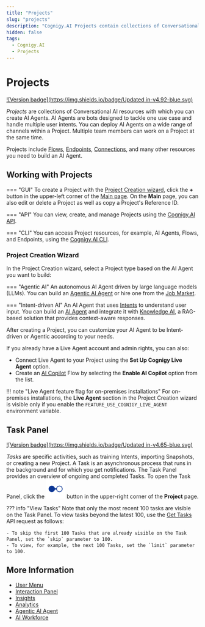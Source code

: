 ```yaml
---
title: "Projects"
slug: "projects"
description: "Cognigy.AI Projects contain collections of Conversational AI resources, including Flows, Lexicons, Endpoints, and other resources. You can collaborate on a given Project with multiple team members."
hidden: false
tags:
  - Cognigy.AI
  - Projects
---
```


# Projects

[![Version badge](https://img.shields.io/badge/Updated in-v4.92-blue.svg)](../../release-notes/4.92.md)

_Projects_ are collections of Conversational AI resources with which you can create AI Agents. AI Agents are bots designed to tackle one use case and handle multiple user intents. You can deploy AI Agents on a wide range of channels within a Project. Multiple team members can work on a Project at the same time.

Projects include [Flows](../build/flows/overview.md), [Endpoints](../deploy/endpoints/overview.md), [Connections](connections.md), and many other resources you need to build an AI Agent.

## Working with Projects

=== "GUI"
    To create a Project with the [Project Creation wizard](#project-creation-wizard), click the **+** button in the upper-left corner of the [Main page](../overview/user-interface/main-page.md). On the **Main** page, you can also edit or delete a Project as well as copy a Project's Reference ID.

=== "API"
    You can view, create, and manage Projects using the [Cognigy.AI API](https://api-dev.cognigy.ai/openapi#get-/v2.0/projects).

=== "CLI"
    You can access Project resources, for example, AI Agents, Flows, and Endpoints, using the [Cognigy.AI CLI](https://github.com/Cognigy/Cognigy-CLI?tab=readme-ov-file#cognigy-command-line-interface-cli).

### Project Creation Wizard

In the Project Creation wizard, select a Project type based on the AI Agent you want to build:

=== "Agentic AI"
    An autonomous AI Agent driven by large language models (LLMs). You can build an [Agentic AI Agent](../empower/agentic-ai/getting-started.md) or hire one from the [Job Market](../empower/agentic-ai/overview.md#job-market).

=== "Intent-driven AI"
    An AI Agent that uses [Intents](../empower/nlu/intents/ml-intents.md) to understand user input. You can build an [AI Agent](../../ai/overview/getting-started-with-digital-agent.md) and integrate it with [Knowledge AI](../empower/knowledge-ai/overview.md), a RAG-based solution that provides context-aware responses.

After creating a Project, you can customize your AI Agent to be Intent-driven or Agentic according to your needs.

If you already have a Live Agent account and admin rights, you can also:

- Connect Live Agent to your Project using the **Set Up Cognigy Live Agent** option.
- Create an [AI Copilot](../../ai-copilot/overview.md) Flow by selecting the **Enable AI Copilot** option from the list.

!!! note "Live Agent feature flag for on-premises installations"
    For on-premises installations, the **Live Agent** section in the Project Creation wizard is visible only if you enable the `FEATURE_USE_COGNIGY_LIVE_AGENT` environment variable.

## Task Panel

[![Version badge](https://img.shields.io/badge/Updated in-v4.65-blue.svg)](../../release-notes/4.65.md)

_Tasks_ are specific activities, such as training Intents, importing Snapshots, or creating a new Project. A Task is an asynchronous process that runs in the background and for which you get notifications. The Task Panel provides an overview of ongoing and completed Tasks. To open the Task Panel, click the ![task-menu](../../../static/img/_assets/icons/task-menu.svg) button in the upper-right corner of the **Project** page. 

??? info "View Tasks"
    Note that only the most recent 100 tasks are visible on the Task Panel. To view tasks beyond the latest 100, use the [Get Tasks](https://api-trial.cognigy.ai/openapi#get-/v2.0/tasks) API request as follows:

    - To skip the first 100 Tasks that are already visible on the Task Panel, set the `skip` parameter to 100.
    - To view, for example, the next 100 Tasks, set the `limit` parameter to 100.

## More Information

- [User Menu](../administer/user-menu/overview.md)
- [Interaction Panel](../test/interaction-panel/overview.md)
- [Insights](../../insights/overview.md)
- [Analytics](../analyze/overview.md)
- [Agentic AI Agent](../empower/agentic-ai/overview.md)
- [AI Workforce](../../ai/overview/ai-workforce.md)
